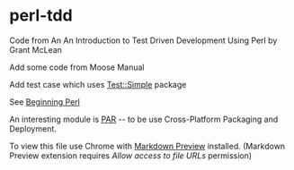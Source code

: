 perl-tdd
========

Code from An An Introduction to Test Driven Development Using Perl by Grant McLean

Add some code from Moose Manual

Add test case which uses [Test::Simple](http://search.cpan.org/dist/Test-Simple/lib/Test/Tutorial.pod "Test::Tutorial ") package

See [Beginning Perl](http://www.perl.org/books/beginning-perl/ "The Perl.org Online Library")

An interesting module is [PAR](http://search.cpan.org/dist/PAR/lib/PAR/Tutorial.pod "Perl Archive Toolkit") -- to be use Cross-Platform Packaging and Deployment.

To view this file use Chrome with [Markdown Preview](https://chrome.google.com/webstore/detail/markdown-preview/jmchmkecamhbiokiopfpnfgbidieafmd "chrome web store")
installed. (Markdown Preview extension requires _Allow access to file URLs_ permission)
